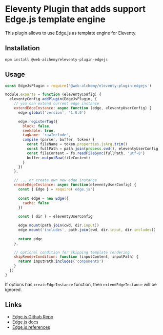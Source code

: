 # Eleventy Plugin that adds support Edge.js template engine

This plugin allows to use Edge.js as template engine for Eleventy.

## Installation

```
npm install @web-alchemy/eleventy-plugin-edgejs
```

## Usage

```javascript
const EdgeJsPlugin = require('@web-alchemy/eleventy-plugin-edgejs')

module.exports = function (eleventyConfig) {
  eleventyConfig.addPlugin(EdgeJsPlugin, {
    // you can extend current edge instance
    extendEdgeInstance: async function (edge, eleventyUserConfig) {
      edge.global('version', '1.0.0')

      edge.registerTag({
        block: false,
        seekable: true,
        tagName: 'rawInclude',
        compile (parser, buffer, token) {
          const fileName = token.properties.jsArg.trim()
          const fullPath = path.join(process.cwd(), eleventyUserConfig.dir.input, fileName)
          const fileContent = fs.readFileSync(fullPath, 'utf-8')
          buffer.outputRaw(fileContent)
        }
      })
    },

    // ... or create own new edge instance
    createEdgeInstance: async function(eleventyUserConfig) {
      const { Edge } = require('edge.js')
      
      const edge = new Edge({
        cache: false
      })
      
      const { dir } = eleventyUserConfig

      edge.mount(path.join(cwd, dir.input))
      edge.mount('includes', path.join(cwd, dir.input, dir.includes))
      
      return edge
    },

    // optional condition for skipping template rendering
    skipRenderCondition: function (inputContent, inputPath) {
      return inputPath.includes('components')
    }
  })
}
```

If options has `createEdgeInstance` function, then `extendEdgeInstance` will be ignored.

## Links
- [Edge.js Github Repo](https://github.com/edge-js/edge/)
- [Edge.js docs](https://docs.adonisjs.com/guides/views/introduction)
- [Edge.js references](https://docs.adonisjs.com/reference/views/globals/inspect)